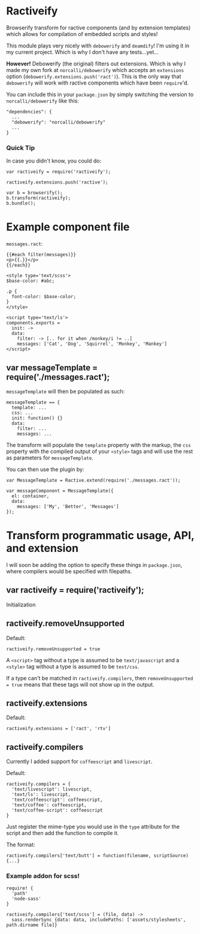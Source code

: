 # Ractiveify

Browserify transform for ractive components (and by extension templates) which allows for compilation of embedded scripts and styles!

This module plays very nicely with `debowerify` and `deamdify`! I'm using it in my current project. Which is why I don't have any tests...yet...

**However!** Debowerify (the original) filters out extensions. Which is why I made my own fork at `norcalli/debowerify` which
accepts an `extensions` option (`debowerify.extensions.push('ract')`). This is the only way
that `debowerify` will work with ractive components which have been `require`'d.

You can include this in your `package.json` by simply switching the version to `norcalli/debowerify`
like this:
```
"dependencies": {
  ...
  "debowerify": "norcalli/debowerify"
  ...
}
```

### Quick Tip
In case you didn't know, you could do:
```
var ractiveify = require('ractiveify');

ractiveify.extensions.push('ractive');

var b = browserify();
b.transform(ractiveify);
b.bundle();
```

# Example component file

`messages.ract`:
```
{{#each filter(messages)}}
<p>{{.}}</p>
{{/each}}

<style type='text/scss'>
$base-color: #abc;

.p {
  font-color: $base-color;
}
</style>

<script type='text/ls'>
components.exports =
  init: ->
  data:
    filter: -> [.. for it when /monkey/i != ..]
    messages: ['Cat', 'Dog', 'Squirrel', 'Monkey', 'Mankey']
</script>
```

## var messageTemplate = require('./messages.ract');

`messageTemplate` will then be populated as such:
```
messageTemplate == {
  template: ...
  css: ...
  init: function() {}
  data:
    filter: ...
    messages: ...
```

The transform will populate the `template` property with the markup, the
`css` property with the compiled output of your `<style>` tags and will
use the rest as parameters for `messageTemplate`.

You can then use the plugin by:
```
var MessageTemplate = Ractive.extend(require('./messages.ract'));

var messageComponent = MessageTemplate({
  el: container,
  data:
    messages: ['My', 'Better', 'Messages']
});
```

# Transform programmatic usage, API, and extension

I will soon be adding the option to specify these things in `package.json`,
where compilers would be specified with filepaths.

## var ractiveify = require('ractiveify');

Initialization

## ractiveify.removeUnsupported

Default:
```
ractiveify.removeUnsupported = true
```

A `<script>` tag without a type is assumed to be `text/javascript` and a
`<style>` tag without a type is assumed to be `test/css`.

If a type can't be matched in `ractiveify.compilers`, then `removeUnsupported = true`
means that these tags will not show up in the output.

## ractiveify.extensions

Default:
```
ractiveify.extensions = ['ract', 'rtv']
```

## ractiveify.compilers

Currently I added support for `coffeescript` and `livescript`.

Default:
```
ractiveify.compilers = {
  'text/livescript': livescript,
  'text/ls': livescript,
  'text/coffeescript': coffeescript,
  'text/coffee': coffeescript,
  'text/coffee-script': coffeescript
}
```

Just register the mime-type you would use in the `type` attribute for the script
and then add the function to compile it.

The format:
```
ractiveify.compilers['text/butt'] = function(filename, scriptSource) {...}
```

### Example addon for scss!

```
require! {
  'path'
  'node-sass'
}

ractiveify.compilers['text/scss'] = (file, data) ->
  sass.renderSync {data: data, includePaths: ['assets/stylesheets', path.dirname file]}
```
